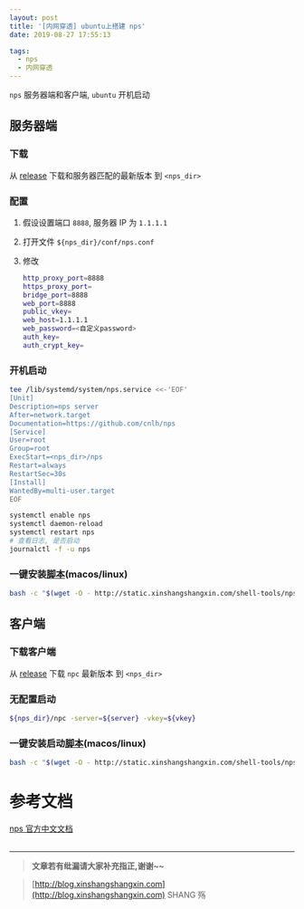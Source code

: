 ```yaml
---
layout: post
title: '[内网穿透] ubuntu上搭建 nps'
date: 2019-08-27 17:55:13

tags:
  - nps
  - 内网穿透
---
```


`nps` 服务器端和客户端, `ubuntu` 开机启动

<!-- more -->

## 服务器端

### 下载

从 [release](https://github.com/cnlh/nps/releases) 下载和服务器匹配的最新版本 到 `<nps_dir>`

### 配置

1. 假设设置端口 `8888`, 服务器 IP 为 `1.1.1.1`
2. 打开文件 `${nps_dir}/conf/nps.conf`
3. 修改

   ```bash
   http_proxy_port=8888
   https_proxy_port=
   bridge_port=8888
   web_port=8888
   public_vkey=
   web_host=1.1.1.1
   web_password=<自定义password>
   auth_key=
   auth_crypt_key=
   ```

### 开机启动

```bash
tee /lib/systemd/system/nps.service <<-'EOF'
[Unit]
Description=nps server
After=network.target
Documentation=https://github.com/cnlh/nps
[Service]
User=root
Group=root
ExecStart=<nps_dir>/nps
Restart=always
RestartSec=30s
[Install]
WantedBy=multi-user.target
EOF
```

```bash
systemctl enable nps
systemctl daemon-reload
systemctl restart nps
# 查看日志, 是否启动
journalctl -f -u nps
```

### 一键安装[脚本](http://static.xinshangshangxin.com/shell-tools/nps/nps.sh)(macos/linux)

```bash
bash -c "$(wget -O - http://static.xinshangshangxin.com/shell-tools/nps/nps.sh)"
```

## 客户端

### 下载客户端

从 [release](https://github.com/cnlh/nps/releases) 下载 `npc` 最新版本 到 `<nps_dir>`

### 无配置启动

```bash
${nps_dir}/npc -server=${server} -vkey=${vkey}
```

### 一键安装启动[脚本](http://static.xinshangshangxin.com/shell-tools/nps/npc.sh)(macos/linux)

```bash
bash -c "$(wget -O - http://static.xinshangshangxin.com/shell-tools/nps/npc.sh)"
```

# 参考文档

[nps 官方中文文档](https://github.com/cnlh/nps)  
<br>

---

> **文章若有纰漏请大家补充指正,谢谢~~**

> [http://blog.xinshangshangxin.com](http://blog.xinshangshangxin.com) SHANG 殇
